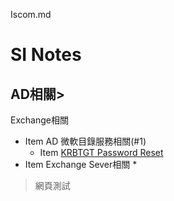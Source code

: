 Iscom.md
# SI Notes
<h2 id="1">AD相關></h2>
Exchange相關



* Item AD 微軟目錄服務相關(#1)
  * Item [KRBTGT Password Reset](https://www.alitajran.com/krbtgt-password-reset/)
* Item Exchange Sever相關
  *
>網頁測試
